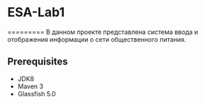 # ESA-Lab1
=========
В данном проекте представлена система ввода и отображения информации о сети общественного питания.  

Prerequisites  
-------------
* JDK8
* Maven 3
* Glassfish 5.0  
